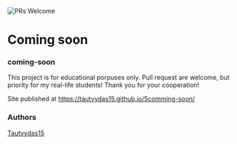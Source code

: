 ![PRs Welcome](https://img.shields.io/badge/PRs-welcome-brightgreen.svg)

# Coming soon
### coming-soon


This project is for educational porpuses only. Pull request are welcome, but priority for my real-life students! Thank you for your cooperation!

Site published at https://tautvydas15.github.io/5comming-soon/


### Authors
[Tautvydas15](https://tautvydas15.github.io/5comming-soon/)



